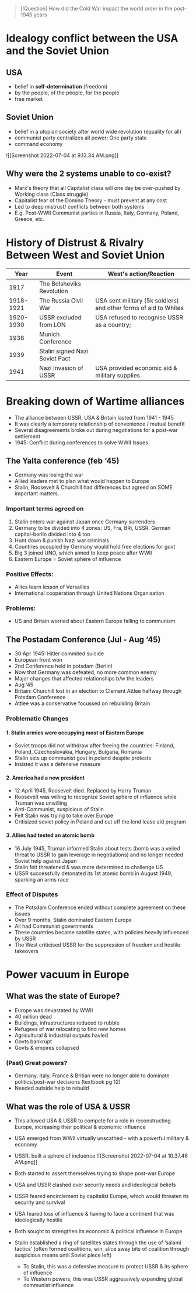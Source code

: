 > [!Question] How did the Cold War impact the world order in the post-1945 years

# Idealogy conflict between the USA and the Soviet Union

## USA

- belief in **self-determination** (freedom)
- by the people, of the people, for the people
- free market

## Soviet Union

- belief in a utopian society after world wide revolution (equality for all)
- communist party centralizes all power; One party state
- command economy

![[Screenshot 2022-07-04 at 9.13.34 AM.png]]

## Why were the 2 systems unable to co-exist?

- Marx's theory that all Capitalist class will one day be over-pushed by Working class (Class struggle)
- Capitalist fear of the Domino Theory - must prevent at any cost
- Led to deep mistrust/ conflicts between both systems
- E.g. Post-WWII Communist parties in Russia, Italy, Germany, Poland, Greece, etc.

# History of Distrust & Rivalry Between West and Soviet Union

| Year      | Event                          | West's action/Reaction                                           |
| --------- | ------------------------------ | ---------------------------------------------------------------- |
| 1917      | The Bolsheviks Revolution      |                                                                  |
| 1918-1921 | The Russia Civil War           | USA sent military (5k soldiers) and other forms of aid to Whites |
| 1920-1930 | USSR excluded from LON         | USA refused to recognise USSR as a country;                      |
| 1938      | Munich Conference              |                                                                  |
| 1939      | Stalin signed Nazi Soviet Pact |                                                                  |
| 1941      | Nazi Invasion of USSR          | USA provided economic aid & military supplies                    |

# Breaking down of Wartime alliances

-   The alliance between USSR, USA & Britain lasted from 1941 - 1945
-   It was clearly a temporary relationship of convenience / mutual benefit
-   Several disagreements broke out during negotiations for a post-war settlement
-   1945: Conflict during conferences to solve WWII Issues

## The Yalta conference (feb ‘45)

-   Germany was losing the war
-   Allied leaders met to plan what would happen to Europe
-   Stalin, Roosevelt & Churchill had differences but agreed on SOME important matters.

### Important terms agreed on

1. Stalin enters war against Japan once Germany surrenders
2. Germany to be divided into 4 zones: US, Fra, BRi, USSR. German capital-berlin divided into 4 too
3. Hunt down & punish Nazi war criminals
4. Countries occupied by Germany would hold free elections for govt
5. Big 3 joined UNO, which aimed to keep peace after WWII
6. Eastern Europe = Soviet sphere of influence

### Positive Effects:

-   Allies learn lesson of Versailles
-   International cooperation through United Nations Organisation

### Problems:

-   US and Britain worried about Eastern Europe falling to communism
    

## The Postadam Conference (Jul - Aug ‘45)

-   30 Apr 1945: Hitler commited suicide
-   European front won    
-   2nd Conference held in potsdam (Berlin)
-   Now that Germany was defeated, no more common enemy
-   Major changes that affected relationships b/w the leaders
-   Aug ‘45
-   Britain: Churchill lost in an election to Clement Attlee halfway through Potsdam Conference
-   Attlee was a conservative focussed on rebuilding Britain

### Problematic Changes

#### 1. Stalin armies were occupying most of Eastern Europe

-   Soviet troops did not withdraw after freeing the countries: Finland, Poland, Czechoslovakia, Hungary, Bulgaria, Romania
-   Stalin sets up communist govt in poland despite protests
-   Insisted it was a defensive measure

#### 2. America had a new president

-   12 April 1945, Roosevelt died. Replaced by Harry Truman
-   Roosevelt was willing to recognize Soviet sphere of influence while Truman was unwilling
-   Anti-Communist, suspicious of Stalin
-   Felt Stalin was trying to take over Europe
-   Critisized soviet policy in Poland and cut off the lend lease aid program

#### 3. Allies had tested an atomic bomb

-   16 July 1945, Truman informed Stalin about tests (bomb was a veiled threat to USSR to gain leverage in negotiations) and no longer needed Soviet help against Japan
-   Stalin felt threatened & was more determined to challenge US
-   USSR successfully detonated its 1st atomic bomb in August 1949, sparking an arms race

### Effect of Disputes

-   The Potsdam Conference ended without complete agreement on these issues
-   Over 9 months, Stalin dominated Eastern Europe
-   All had Communist governments
-   These countries became satellite states, with policies heavily influenced by USSR
-   The West criticised USSR for the suppression of freedom and hostile takeovers

# Power vacuum in Europe

## What was the state of Europe?

- Europe was devastated by WWII
- 40 million dead
- Buildings, infrastructures reduced to rubble
- Refugees of war relocating to find new homes
- Agricultural & industrial outputs havled
- Govts bankrupt
- Govts & empires collapsed

### (Past) Great powers?

- Germany, Italy, France & Britian were no longer able to dominate politics/post-war decisions (textbook pg 12)
- Needed outside help to rebuild

## What was the role of USA & USSR

- This allowed USA & USSR to compete for a role in reconstructing Europe, increasing their political & economic influence


- USA emerged from WWII virtually unscathed - with a powerful military & economy
- USSR. built a sphere of incluence
![[Screenshot 2022-07-04 at 10.37.46 AM.png]]

- Both started to assert themselves trying to shape post-war Europe
- USA and USSR clashed over security needs and ideological beliefs
- USSR feared encirclement by capitalist Europe, which would threaten its security and survival
- USA feared loss of influence & having to face a continent that was ideologically hostile
- Both sought to strengthen its economic & political influence in Europe
- Stalin established a ring of satellites states through the use of ‘salami tactics’ (often formed coalitions, win, slice away bits of coalition through suspicious means until Soviet piece left)
	- To Stalin, this was a defensive measure to protect USSR & its sphere of influence
	- To Western powers, this was USSR aggressively expanding global communist influence